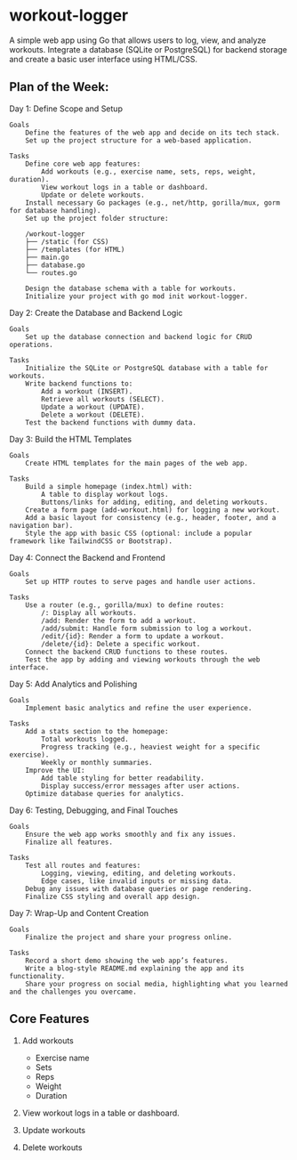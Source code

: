 # workout-logger
A simple web app using Go that allows users to log, view, and analyze workouts. Integrate a database (SQLite or PostgreSQL) for backend storage and create a basic user interface using HTML/CSS.

## Plan of the Week:

Day 1: Define Scope and Setup

    Goals
        Define the features of the web app and decide on its tech stack.
        Set up the project structure for a web-based application.

    Tasks
        Define core web app features:
            Add workouts (e.g., exercise name, sets, reps, weight, duration).
            View workout logs in a table or dashboard.
            Update or delete workouts.
        Install necessary Go packages (e.g., net/http, gorilla/mux, gorm for database handling).
        Set up the project folder structure:

        /workout-logger
        ├── /static (for CSS)
        ├── /templates (for HTML)
        ├── main.go
        ├── database.go
        └── routes.go

        Design the database schema with a table for workouts.
        Initialize your project with go mod init workout-logger.

Day 2: Create the Database and Backend Logic

    Goals
        Set up the database connection and backend logic for CRUD operations.

    Tasks
        Initialize the SQLite or PostgreSQL database with a table for workouts.
        Write backend functions to:
            Add a workout (INSERT).
            Retrieve all workouts (SELECT).
            Update a workout (UPDATE).
            Delete a workout (DELETE).
        Test the backend functions with dummy data.

Day 3: Build the HTML Templates

    Goals
        Create HTML templates for the main pages of the web app.

    Tasks
        Build a simple homepage (index.html) with:
            A table to display workout logs.
            Buttons/links for adding, editing, and deleting workouts.
        Create a form page (add-workout.html) for logging a new workout.
        Add a basic layout for consistency (e.g., header, footer, and a navigation bar).
        Style the app with basic CSS (optional: include a popular framework like TailwindCSS or Bootstrap).

Day 4: Connect the Backend and Frontend

    Goals
        Set up HTTP routes to serve pages and handle user actions.

    Tasks
        Use a router (e.g., gorilla/mux) to define routes:
            /: Display all workouts.
            /add: Render the form to add a workout.
            /add/submit: Handle form submission to log a workout.
            /edit/{id}: Render a form to update a workout.
            /delete/{id}: Delete a specific workout.
        Connect the backend CRUD functions to these routes.
        Test the app by adding and viewing workouts through the web interface.

Day 5: Add Analytics and Polishing

    Goals
        Implement basic analytics and refine the user experience.

    Tasks
        Add a stats section to the homepage:
            Total workouts logged.
            Progress tracking (e.g., heaviest weight for a specific exercise).
            Weekly or monthly summaries.
        Improve the UI:
            Add table styling for better readability.
            Display success/error messages after user actions.
        Optimize database queries for analytics.

Day 6: Testing, Debugging, and Final Touches

    Goals
        Ensure the web app works smoothly and fix any issues.
        Finalize all features.

    Tasks
        Test all routes and features:
            Logging, viewing, editing, and deleting workouts.
            Edge cases, like invalid inputs or missing data.
        Debug any issues with database queries or page rendering.
        Finalize CSS styling and overall app design.

Day 7: Wrap-Up and Content Creation

    Goals
        Finalize the project and share your progress online.

    Tasks
        Record a short demo showing the web app’s features.
        Write a blog-style README.md explaining the app and its functionality.
        Share your progress on social media, highlighting what you learned and the challenges you overcame.


## Core Features

1. Add workouts
    - Exercise name
    - Sets
    - Reps
    - Weight
    - Duration

2. View workout logs in a table or dashboard.

3. Update workouts

4. Delete workouts

